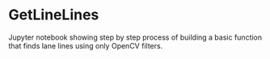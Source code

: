 # GetLineLines
Jupyter notebook showing step by step process of building a basic function that finds lane lines using only OpenCV filters.
